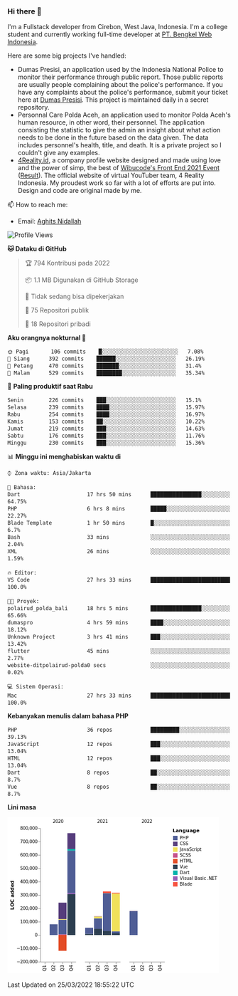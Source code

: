### Hi there 👋
I'm a Fullstack developer from Cirebon, West Java, Indonesia. I'm a college student and currently working full-time developer at [PT. Bengkel Web Indonesia](https://github.com/PT-Bengkel-Web-Indonesia).

Here are some big projects I've handled:
- Dumas Presisi, an application used by the Indonesia National Police to monitor their performance through public report. Those public reports are usually people complaining about the police's performance. If you have any complaints about the police's performance, submit your ticket here at [Dumas Presisi](https://dumaspresisi.polri.go.id/dumaspro). This project is maintained daily in a secret repository.
- Personnal Care Polda Aceh, an application used to monitor Polda Aceh's human resource, in other word, their personnel. The application consisting the statistic to give the admin an insight about what action needs to be done in the future based on the data given. The data includes personnel's health, title, and death. It is a private project so I couldn't give any examples.
- [4Reality.id](https://4reality.id), a company profile website designed and made using love and the power of simp, the best of [Wibucode's Front End 2021 Event](https://github.com/wibucode02/submision-event-frontend-2021) ([Result](https://github.com/wibucode02/top-5-pemenang-event-front-end-wibucode-2021)). The official website of virtual YouTuber team, 4 Reality Indonesia. My proudest work so far with a lot of efforts are put into. Design and code are original made by me.

📫 How to reach me:
- Email: [Aghits Nidallah](mailto:yourlovelydev@gmail.com)

<!--START_SECTION:waka-->
![Profile Views](http://img.shields.io/badge/Profil%20dilihat-1-blue)

**🐱 Dataku di GitHub** 

> 🏆 794 Kontribusi pada 2022
 > 
> 📦 1.1 MB Digunakan di GitHub Storage 
 > 
> 🚫 Tidak sedang bisa dipekerjakan
 > 
> 📜 75 Repositori publik 
 > 
> 🔑 18 Repositori pribadi  
 > 
**Aku orangnya nokturnal 🦉** 

```text
🌞 Pagi       106 commits    █░░░░░░░░░░░░░░░░░░░░░░░░   7.08% 
🌆 Siang      392 commits    ██████░░░░░░░░░░░░░░░░░░░   26.19% 
🌃 Petang     470 commits    ███████░░░░░░░░░░░░░░░░░░   31.4% 
🌙 Malam      529 commits    ████████░░░░░░░░░░░░░░░░░   35.34%

```
📅 **Paling produktif saat Rabu** 

```text
Senin        226 commits    ███░░░░░░░░░░░░░░░░░░░░░░   15.1% 
Selasa       239 commits    ████░░░░░░░░░░░░░░░░░░░░░   15.97% 
Rabu         254 commits    ████░░░░░░░░░░░░░░░░░░░░░   16.97% 
Kamis        153 commits    ██░░░░░░░░░░░░░░░░░░░░░░░   10.22% 
Jumat        219 commits    ███░░░░░░░░░░░░░░░░░░░░░░   14.63% 
Sabtu        176 commits    ███░░░░░░░░░░░░░░░░░░░░░░   11.76% 
Minggu       230 commits    ███░░░░░░░░░░░░░░░░░░░░░░   15.36%

```


📊 **Minggu ini menghabiskan waktu di** 

```text
⌚︎ Zona waktu: Asia/Jakarta

💬 Bahasa: 
Dart                     17 hrs 50 mins      ████████████████░░░░░░░░░   64.75% 
PHP                      6 hrs 8 mins        █████░░░░░░░░░░░░░░░░░░░░   22.27% 
Blade Template           1 hr 50 mins        █░░░░░░░░░░░░░░░░░░░░░░░░   6.7% 
Bash                     33 mins             ░░░░░░░░░░░░░░░░░░░░░░░░░   2.04% 
XML                      26 mins             ░░░░░░░░░░░░░░░░░░░░░░░░░   1.59%

🔥 Editor: 
VS Code                  27 hrs 33 mins      █████████████████████████   100.0%

🐱‍💻 Proyek: 
polairud_polda_bali      18 hrs 5 mins       ████████████████░░░░░░░░░   65.66% 
dumaspro                 4 hrs 59 mins       ████░░░░░░░░░░░░░░░░░░░░░   18.12% 
Unknown Project          3 hrs 41 mins       ███░░░░░░░░░░░░░░░░░░░░░░   13.42% 
flutter                  45 mins             ░░░░░░░░░░░░░░░░░░░░░░░░░   2.77% 
website-ditpolairud-polda0 secs              ░░░░░░░░░░░░░░░░░░░░░░░░░   0.02%

💻 Sistem Operasi: 
Mac                      27 hrs 33 mins      █████████████████████████   100.0%

```

**Kebanyakan menulis dalam bahasa PHP** 

```text
PHP                      36 repos            █████████░░░░░░░░░░░░░░░░   39.13% 
JavaScript               12 repos            ███░░░░░░░░░░░░░░░░░░░░░░   13.04% 
HTML                     12 repos            ███░░░░░░░░░░░░░░░░░░░░░░   13.04% 
Dart                     8 repos             ██░░░░░░░░░░░░░░░░░░░░░░░   8.7% 
Vue                      8 repos             ██░░░░░░░░░░░░░░░░░░░░░░░   8.7%

```


**Lini masa**

![Chart not found](https://raw.githubusercontent.com/NikarashiHatsu/NikarashiHatsu/master/charts/bar_graph.png) 


 Last Updated on 25/03/2022 18:55:22 UTC
<!--END_SECTION:waka-->
